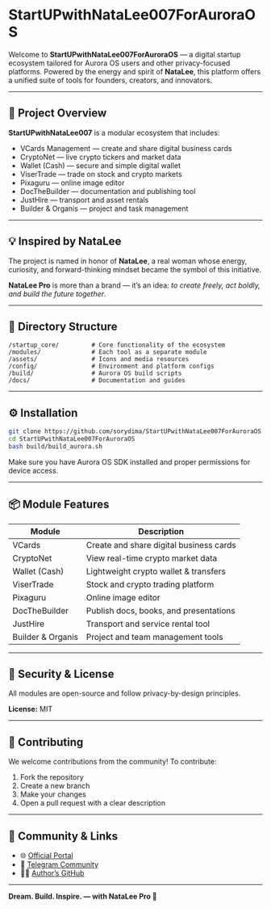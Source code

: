 # StartUPwithNataLee007ForAuroraOS

Welcome to **StartUPwithNataLee007ForAuroraOS** — a digital startup ecosystem tailored for Aurora OS users and other privacy-focused platforms. Powered by the energy and spirit of **NataLee**, this platform offers a unified suite of tools for founders, creators, and innovators.

---

## 🚀 Project Overview

**StartUPwithNataLee007** is a modular ecosystem that includes:

- VCards Management — create and share digital business cards
- CryptoNet — live crypto tickers and market data
- Wallet (Cash) — secure and simple digital wallet
- ViserTrade — trade on stock and crypto markets
- Pixaguru — online image editor
- DocTheBuilder — documentation and publishing tool
- JustHire — transport and asset rentals
- Builder & Organis — project and task management

---

## 💡 Inspired by NataLee

The project is named in honor of **NataLee**, a real woman whose energy, curiosity, and forward-thinking mindset became the symbol of this initiative. 

**NataLee Pro** is more than a brand — it’s an idea: *to create freely, act boldly, and build the future together*.

---

## 📁 Directory Structure

```
/startup_core/         # Core functionality of the ecosystem
/modules/              # Each tool as a separate module
/assets/               # Icons and media resources
/config/               # Environment and platform configs
/build/                # Aurora OS build scripts
/docs/                 # Documentation and guides
```

---

## ⚙️ Installation

```bash
git clone https://github.com/sorydima/StartUPwithNataLee007ForAuroraOS.git
cd StartUPwithNataLee007ForAuroraOS
bash build/build_aurora.sh
```

Make sure you have Aurora OS SDK installed and proper permissions for device access.

---

## 📦 Module Features

| Module         | Description                             |
|----------------|------------------------------------------|
| VCards         | Create and share digital business cards  |
| CryptoNet      | View real-time crypto market data        |
| Wallet (Cash)  | Lightweight crypto wallet & transfers    |
| ViserTrade     | Stock and crypto trading platform        |
| Pixaguru       | Online image editor                      |
| DocTheBuilder  | Publish docs, books, and presentations   |
| JustHire       | Transport and service rental tool        |
| Builder & Organis | Project and team management tools     |

---

## 🔐 Security & License

All modules are open-source and follow privacy-by-design principles.

**License:** MIT

---

## 🤝 Contributing

We welcome contributions from the community! To contribute:

1. Fork the repository
2. Create a new branch
3. Make your changes
4. Open a pull request with a clear description

---

## 📡 Community & Links

- 🌐 [Official Portal](https://startup.natalee.pro)
- 💬 [Telegram Community](https://t.me/rechainchat/1114)
- 👨‍💻 [Author’s GitHub](https://github.com/sorydima)

---

**Dream. Build. Inspire. — with NataLee Pro 💫**
